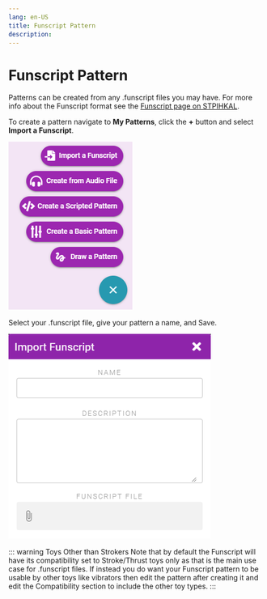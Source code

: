 ```yaml
---
lang: en-US
title: Funscript Pattern
description: 
---
```


# Funscript Pattern

Patterns can be created from any .funscript files you may have. For more info about the Funscript format see the [Funscript page on STPIHKAL](https://stpihkal.docs.buttplug.io/video-encoding-formats/funscript.html).

To create a pattern navigate to **My Patterns**, click the **+** button and select **Import a Funscript**.

![New Pattern Picker](../images/new-pattern-picker.png)

Select your .funscript file, give your pattern a name, and Save.

![Funscript Pattern](../images/funscript-pattern.png)

::: warning Toys Other than Strokers
Note that by default the Funscript will have its compatibility set to Stroke/Thrust toys only as that is the main use case for .funscript files. If instead you do want your Funscript pattern to be usable by other toys like vibrators then edit the pattern after creating it and edit the Compatibility section to include the other toy types.
:::